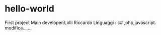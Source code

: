 # hello-world
First project
Main developer:Lolli Riccardo
Linguaggi : c# ,php,javascript.
modifica.......
